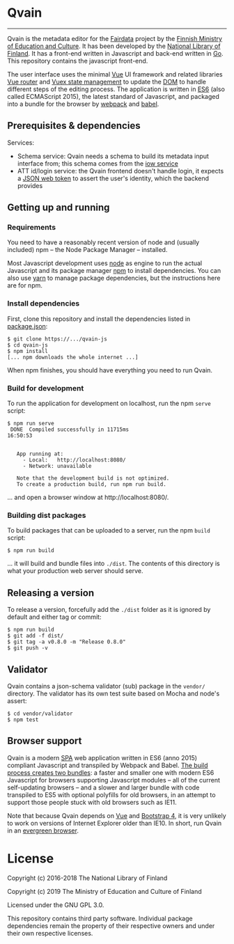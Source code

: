 
# Qvain
-------

Qvain is the metadata editor for the [Fairdata](https://www.fairdata.fi/en/) project by the [Finnish Ministry of Education and Culture](https://minedu.fi/en/). It has been developed by the [National Library of Finland](https://www.kansalliskirjasto.fi/en). It has a front-end written in Javascript and back-end written in [Go](https://golang.org/). This repository contains the javascript front-end.

The user interface uses the minimal [Vue](https://vuejs.org/) UI framework and related libraries [Vue router](https://router.vuejs.org/) and [Vuex state management](https://vuex.vuejs.org/) to update the [DOM](https://en.wikipedia.org/wiki/Document_Object_Model) to handle different steps of the editing process. The application is written in [ES6](https://kangax.github.io/compat-table/es6/) (also called ECMAScript 2015), the latest standard of Javascript, and packaged into a bundle for the browser by [webpack](https://webpack.js.org/) and [babel](https://babeljs.io/).


## Prerequisites & dependencies

Services:

- Schema service: Qvain needs a schema to build its metadata input interface from; this schema comes from the [iow service](http://iow.csc.fi/model/mrd/)
- ATT id/login service: the Qvain frontend doesn't handle login, it expects a [JSON web token](https://jwt.io/) to assert the user's identity, which the backend provides


## Getting up and running

### Requirements

You need to have a reasonably recent version of node and (usually included) npm – the Node Package Manager – installed.

Most Javascript development uses [node](https://nodejs.org/) as engine to run the actual Javascript and its package manager [npm](https://www.npmjs.com/) to install dependencies. You can also use [yarn](https://yarnpkg.com/) to manage package dependencies, but the instructions here are for npm.

### Install dependencies

First, clone this repository and install the dependencies listed in [package.json](package.json):

```shell
$ git clone https://.../qvain-js
$ cd qvain-js
$ npm install
[... npm downloads the whole internet ...]
```

When npm finishes, you should have everything you need to run Qvain.


### Build for development

To run the application for development on localhost, run the npm `serve` script:

```shell
$ npm run serve
 DONE  Compiled successfully in 11715ms                                                                                                                                                                                                                                                       16:50:53


   App running at:
     - Local:   http://localhost:8080/
     - Network: unavailable

   Note that the development build is not optimized.
   To create a production build, run npm run build.
```

... and open a browser window at http://localhost:8080/.


### Building dist packages

To build packages that can be uploaded to a server, run the npm `build` script:

```shell
$ npm run build
```

... it will build and bundle files into `./dist`. The contents of this directory is what your production web server should serve.


## Releasing a version

To release a version, forcefully add the `./dist` folder as it is ignored by default and either tag or commit:

```shell
$ npm run build
$ git add -f dist/
$ git tag -a v0.8.0 -m "Release 0.8.0"
$ git push -v
```


## Validator

Qvain contains a json-schema validator (sub) package in the `vendor/` directory. The validator has its own test suite based on Mocha and node's assert:

```shell
$ cd vendor/validator
$ npm test
```


## Browser support

Qvain is a modern [SPA](https://en.wikipedia.org/wiki/Single-page_application) web application written in ES6 (anno 2015) compliant Javascript and transpiled by Webpack and Babel. [The build process creates two bundles](https://philipwalton.com/articles/deploying-es2015-code-in-production-today/): a faster and smaller one with modern ES6 Javascript for browsers supporting Javascript modules – all of the current self-updating browsers – and a slower and larger bundle with code transpiled to ES5 with optional polyfills for old browsers, in an attempt to support those people stuck with old browsers such as IE11.

Note that because Qvain depends on [Vue](https://vuejs.org/v2/guide/installation.html#Compatibility-Note) and [Bootstrap 4](https://getbootstrap.com/docs/4.0/getting-started/browsers-devices/#supported-browsers), it is very unlikely to work on versions of Internet Explorer older than IE10. In short, run Qvain in an [evergreen browser](https://www.w3.org/2001/tag/doc/evergreen-web/).


# License

Copyright (c) 2016-2018 The National Library of Finland

Copyright (c) 2019 The Ministry of Education and Culture of Finland

Licensed under the GNU GPL 3.0.

This repository contains third party software.
Individual package dependencies remain the property of their respective owners and under their own respective licenses.
